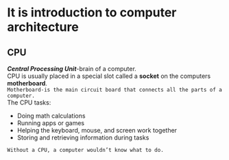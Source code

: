 # It is introduction to computer architecture
## CPU
***Central Processing Unit***-brain of a computer.  
CPU is usually placed in a special slot called a **socket** on the computers **motherboard**.  
`Motherboard-is the main circuit board that connects all the parts of a computer.`  
The CPU tasks:
+ Doing math calculations
+ Running apps or games
+ Helping the keyboard, mouse, and screen work together
+ Storing and retrieving information during tasks
  
`Without a CPU, a computer wouldn’t know what to do.`
